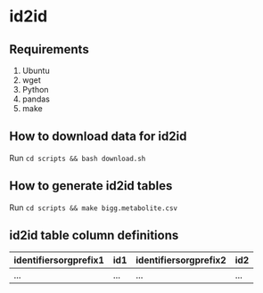 # id2id

## Requirements

1. Ubuntu
2. wget
3. Python
4. pandas
5. make

## How to download data for id2id

Run `cd scripts && bash download.sh`

## How to generate id2id tables

Run `cd scripts && make bigg.metabolite.csv`

## id2id table column definitions

| identifiersorgprefix1 | id1 | identifiersorgprefix2 | id2 |
|-----------------------|-----|-----------------------|-----|
| ...                   | ... | ...                   | ... |
